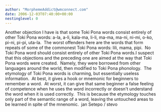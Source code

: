 ```yaml
---
author: "MorphemeAddict@wmconnect.com"
date: 2006-12-03T07:40:00+00:00
nestinglevel: 0
---
```

Another objection I have is that some Toki Pona words consist entirely of other Toki Pona words: a-la, a-li, kala-ma, li-li, ma-ma, ma-ni, ni-mi, o-ko, pi-ni, pi-pi, uta-la.  The worst offenders here are the words that form repeats of some of the commonest Toki Pona words: lili, mama, pipi.  No Toki Pona word should consist entirely of other Toki Pona words.I suspect that this objections and the preceding one are aimed at the way that Toki Pona words were created.  Namely, they were borrowed from other languages around the world, then modified to Toki Pona phonology.  The etymology of Toki Pona words is charming, but essentially useless information.  At best, it gives a hook or mnemonic for beginners to remember a word.  At worst, it can give that same beginner a false feeling of competence when he uses the word incorrectly or doesn't understand the word when it is used correctly.  This is because the etymology touches only part of the semantic range of a word, leaving the untouched areas to be learned in spite of the mnenomic.  jan Setepo / stevo